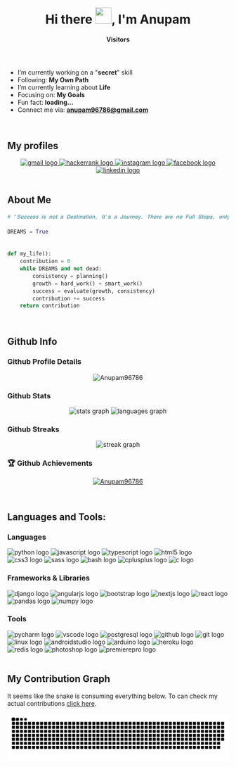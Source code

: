 <h1 align="center">Hi there <img src="https://media.giphy.com/media/hvRJCLFzcasrR4ia7z/giphy.gif" width="37" height="37" alt="">, I'm Anupam</h1>

<h4 align="center">Visitors</h4>

<div align="center">
  <img src="https://profile-counter.glitch.me/Anupam96786/count.svg?"   alt=""/>
</div>

###

- I’m currently working on a "**secret**" skill
- Following: **My Own Path**
- I’m currently learning about **Life**
- Focusing on: **My Goals**
- Fun fact: **loading...**
- Connect me via: **anupam96786@gmail.com**

<br>

<h2>My profiles</h2>

<div align="center">
  <a href="mailto:anupam96786@gmail.com" target="_blank">
    <img src="https://img.shields.io/static/v1?message=Gmail&logo=gmail&label=&color=D14836&logoColor=white&labelColor=&style=for-the-badge" height="35" alt="gmail logo"  />
  </a>
  <a href="https://www.hackerrank.com/anupam96786" target="_blank">
    <img src="https://img.shields.io/static/v1?message=HackerRank&logo=hackerrank&label=&color=2EC866&logoColor=white&labelColor=&style=for-the-badge" height="35" alt="hackerrank logo"  />
  </a>
  <a href="https://www.instagram.com/anupam96786/" target="_blank">
    <img src="https://img.shields.io/static/v1?message=Instagram&logo=instagram&label=&color=E4405F&logoColor=white&labelColor=&style=for-the-badge" height="35" alt="instagram logo"  />
  </a>
  <a href="https://www.facebook.com/anupam.samanta.5815/" target="_blank">
    <img src="https://img.shields.io/static/v1?message=Facebook&logo=facebook&label=&color=1877F2&logoColor=white&labelColor=&style=for-the-badge" height="35" alt="facebook logo"  />
  </a>
  <a href="https://www.linkedin.com/in/anupam96786/" target="_blank">
    <img src="https://img.shields.io/static/v1?message=LinkedIn&logo=linkedin&label=&color=0077B5&logoColor=white&labelColor=&style=for-the-badge" height="35" alt="linkedin logo"  />
  </a>
</div>

<br>

<h2>About Me</h2>

```python
# "𝐒𝐮𝐜𝐜𝐞𝐬𝐬 𝐢𝐬 𝐧𝐨𝐭 𝐚 𝐃𝐞𝐬𝐭𝐢𝐧𝐚𝐭𝐢𝐨𝐧, 𝐈𝐭'𝐬 𝐚 𝐉𝐨𝐮𝐫𝐧𝐞𝐲. 𝐓𝐡𝐞𝐫𝐞 𝐚𝐫𝐞 𝐧𝐨 𝐅𝐮𝐥𝐥 𝐒𝐭𝐨𝐩𝐬, 𝐨𝐧𝐥𝐲 𝐂𝐨𝐦𝐦𝐚𝐬."

DREAMS = True


def my_life():
    contribution = 0
    while DREAMS and not dead:
        consistency = planning()
        growth = hard_work() + smart_work()
        success = evaluate(growth, consistency)
        contribution += success
    return contribution
```

<br>

<h2>Github Info</h2>
<h3>Github Profile Details</h3>

<div align="center">
    <img height="180em"
        src="https://github-profile-summary-cards.vercel.app/api/cards/profile-details?username=Anupam96786&theme=github_dark"
        alt="Anupam96786" align="center" />
</div>

<h3>Github Stats</h3>

<div align="center">
  <img src="https://github-readme-stats.vercel.app/api?username=Anupam96786&hide_title=false&hide_rank=false&show_icons=true&include_all_commits=true&count_private=true&disable_animations=false&theme=github_dark&locale=en&hide_border=false&border_radius=5" height="150" alt="stats graph"  />
  <img src="https://github-readme-stats.vercel.app/api/top-langs?username=Anupam96786&locale=en&hide_title=false&layout=compact&card_width=320&langs_count=6&theme=github_dark&hide_border=false&border_radius=5&hide=jupyter%20notebook" height="150" alt="languages graph"  />
</div>

<h3>Github Streaks</h3>

<div align="center">
  <img src="https://streak-stats.demolab.com?user=Anupam96786&locale=en&mode=weekly&theme=github_dark&hide_border=false&border_radius=5" height="150" alt="streak graph"  />
</div>

### 🏆 Github Achievements

<p align="center">
    <a href="https://github.com/Anupam96786"><img
            src="https://github-profile-trophy.vercel.app/?username=Anupam96786&margin-w=5&theme=darkhub"
            alt="Anupam96786" /></a>
</p>

<br>

<h2>Languages and Tools:</h2>
<h3>Languages</h3>
<div>
  <img src="https://cdn.jsdelivr.net/gh/devicons/devicon/icons/python/python-original.svg" height="30" alt="python logo"/>
  <img src="https://cdn.jsdelivr.net/gh/devicons/devicon/icons/javascript/javascript-original.svg" height="30" alt="javascript logo"/>
  <img src="https://cdn.jsdelivr.net/gh/devicons/devicon/icons/typescript/typescript-original.svg" height="30" alt="typescript logo"/>
  <img src="https://cdn.jsdelivr.net/gh/devicons/devicon/icons/html5/html5-original.svg" height="30" alt="html5 logo"/>
  <img src="https://cdn.jsdelivr.net/gh/devicons/devicon/icons/css3/css3-original.svg" height="30" alt="css3 logo"/>
  <img src="https://cdn.jsdelivr.net/gh/devicons/devicon/icons/sass/sass-original.svg" height="30" alt="sass logo"/>
  <img src="https://cdn.jsdelivr.net/gh/devicons/devicon/icons/bash/bash-original.svg" height="30" alt="bash logo"/>
  <img src="https://cdn.jsdelivr.net/gh/devicons/devicon/icons/cplusplus/cplusplus-original.svg" height="30" alt="cplusplus logo"/>
  <img src="https://cdn.jsdelivr.net/gh/devicons/devicon/icons/c/c-original.svg" height="30" alt="c logo"/>
</div>

<h3>Frameworks & Libraries</h3>
<div>
  <img src="https://cdn.jsdelivr.net/gh/devicons/devicon/icons/django/django-plain.svg" height="30" alt="django logo"/>
  <img src="https://cdn.jsdelivr.net/gh/devicons/devicon/icons/angularjs/angularjs-plain.svg" height="30" alt="angularjs logo"/>
  <img src="https://cdn.jsdelivr.net/gh/devicons/devicon/icons/bootstrap/bootstrap-original.svg" height="30" alt="bootstrap logo"/>
  <img src="https://cdn.jsdelivr.net/gh/devicons/devicon/icons/nextjs/nextjs-line.svg" height="30" alt="nextjs logo"/>
  <img src="https://cdn.jsdelivr.net/gh/devicons/devicon/icons/react/react-original-wordmark.svg" height="30" alt="react logo"/>
  <img src="https://cdn.jsdelivr.net/gh/devicons/devicon/icons/pandas/pandas-original-wordmark.svg" height="30" alt="pandas logo"/>
  <img src="https://cdn.jsdelivr.net/gh/devicons/devicon/icons/numpy/numpy-original.svg" height="30" alt="numpy logo"/>
</div>

<h3>Tools</h3>
<div>
  <img src="https://cdn.jsdelivr.net/gh/devicons/devicon/icons/pycharm/pycharm-original.svg" height="30" alt="pycharm logo"/>
  <img src="https://cdn.jsdelivr.net/gh/devicons/devicon/icons/vscode/vscode-original.svg" height="30" alt="vscode logo"/>
  <img src="https://cdn.jsdelivr.net/gh/devicons/devicon/icons/postgresql/postgresql-original.svg" height="30" alt="postgresql logo"/>
  <img src="https://cdn.jsdelivr.net/gh/devicons/devicon/icons/github/github-original.svg" height="30" alt="github logo"/>
  <img src="https://cdn.jsdelivr.net/gh/devicons/devicon/icons/git/git-original.svg" height="30" alt="git logo"/>
  <img src="https://cdn.jsdelivr.net/gh/devicons/devicon/icons/linux/linux-original.svg" height="30" alt="linux logo"/>
  <img src="https://cdn.jsdelivr.net/gh/devicons/devicon/icons/androidstudio/androidstudio-original.svg" height="30" alt="androidstudio logo"/>
  <img src="https://cdn.jsdelivr.net/gh/devicons/devicon/icons/arduino/arduino-original.svg" height="30" alt="arduino logo"/>
  <img src="https://cdn.jsdelivr.net/gh/devicons/devicon/icons/heroku/heroku-original.svg" height="30" alt="heroku logo"/>
  <img src="https://cdn.jsdelivr.net/gh/devicons/devicon/icons/redis/redis-original.svg" height="30" alt="redis logo"/>
  <img src="https://cdn.jsdelivr.net/gh/devicons/devicon/icons/photoshop/photoshop-line.svg" height="30" alt="photoshop logo"/>
  <img src="https://cdn.jsdelivr.net/gh/devicons/devicon/icons/premierepro/premierepro-original.svg" height="30" alt="premierepro logo"/>
</div>

<br>

<h2>My Contribution Graph</h2>
<p>It seems like the snake is consuming everything below. To can check my actual contributions <a href="#user-activity-overview">click here</a>.</p>
<div>
  <img src="https://raw.githubusercontent.com/Anupam96786/Anupam96786/output/snake.svg" alt="Snake animation" />
</div>
